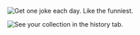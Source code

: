 ![Get one joke each day. Like the funniest.](https://github.com/user-attachments/assets/b07b662f-dd35-4bf9-ac98-6c2777ac4aa0)

![See your collection in the history tab.](https://github.com/user-attachments/assets/f481cd16-4b87-4c4a-af4a-265b1e00cce4)
